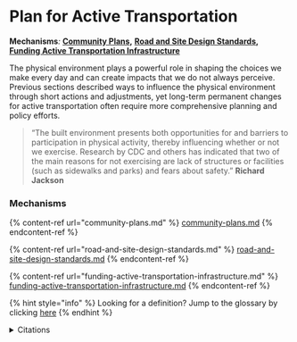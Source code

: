 # Plan for Active Transportation

**Mechanisms**_:_ [**Community Plans**](community-plans.md)**,** [**Road and Site Design Standards**](road-and-site-design-standards.md)**,** [**Funding Active Transportation Infrastructure**](funding-active-transportation-infrastructure.md)&#x20;

The physical environment plays a powerful role in shaping the choices we make every day and can create impacts that we do not always perceive. Previous sections described ways to influence the physical environment through short actions and adjustments, yet long-term permanent changes for active transportation often require more comprehensive planning and policy efforts.&#x20;

> “The built environment presents both opportunities for and barriers to participation in physical activity, thereby influencing whether or not we exercise. Research by CDC and others has indicated that two of the main reasons for not exercising are lack of structures or facilities (such as sidewalks and parks) and fears about safety.”  **Richard Jackson**

### Mechanisms

{% content-ref url="community-plans.md" %}
[community-plans.md](community-plans.md)
{% endcontent-ref %}

{% content-ref url="road-and-site-design-standards.md" %}
[road-and-site-design-standards.md](road-and-site-design-standards.md)
{% endcontent-ref %}

{% content-ref url="funding-active-transportation-infrastructure.md" %}
[funding-active-transportation-infrastructure.md](funding-active-transportation-infrastructure.md)
{% endcontent-ref %}

{% hint style="info" %}
Looking for a definition? Jump to the glossary by clicking [here](../../glossary-1/glossary.md)
{% endhint %}

<details>

<summary>Citations</summary>

_R. Jackson, et al. (2001) Healthy Environment: The Impact of the Built Environment on Public Health, Centers for Disease Control and Prevention._

</details>

